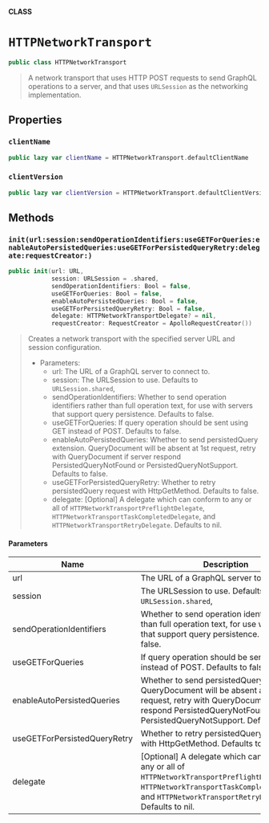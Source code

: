 **CLASS**

# `HTTPNetworkTransport`

```swift
public class HTTPNetworkTransport
```

> A network transport that uses HTTP POST requests to send GraphQL operations to a server, and that uses `URLSession` as the networking implementation.

## Properties
### `clientName`

```swift
public lazy var clientName = HTTPNetworkTransport.defaultClientName
```

### `clientVersion`

```swift
public lazy var clientVersion = HTTPNetworkTransport.defaultClientVersion
```

## Methods
### `init(url:session:sendOperationIdentifiers:useGETForQueries:enableAutoPersistedQueries:useGETForPersistedQueryRetry:delegate:requestCreator:)`

```swift
public init(url: URL,
            session: URLSession = .shared,
            sendOperationIdentifiers: Bool = false,
            useGETForQueries: Bool = false,
            enableAutoPersistedQueries: Bool = false,
            useGETForPersistedQueryRetry: Bool = false,
            delegate: HTTPNetworkTransportDelegate? = nil,
            requestCreator: RequestCreator = ApolloRequestCreator())
```

> Creates a network transport with the specified server URL and session configuration.
>
> - Parameters:
>   - url: The URL of a GraphQL server to connect to.
>   - session: The URLSession to use. Defaults to `URLSession.shared`,
>   - sendOperationIdentifiers: Whether to send operation identifiers rather than full operation text, for use with servers that support query persistence. Defaults to false.
>   - useGETForQueries: If query operation should be sent using GET instead of POST. Defaults to false.
>   - enableAutoPersistedQueries: Whether to send persistedQuery extension. QueryDocument will be absent at 1st request, retry with QueryDocument if server respond PersistedQueryNotFound or PersistedQueryNotSupport. Defaults to false.
>   - useGETForPersistedQueryRetry: Whether to retry persistedQuery request with HttpGetMethod. Defaults to false.
>   - delegate: [Optional] A delegate which can conform to any or all of `HTTPNetworkTransportPreflightDelegate`, `HTTPNetworkTransportTaskCompletedDelegate`, and `HTTPNetworkTransportRetryDelegate`. Defaults to nil.

#### Parameters

| Name | Description |
| ---- | ----------- |
| url | The URL of a GraphQL server to connect to. |
| session | The URLSession to use. Defaults to `URLSession.shared`, |
| sendOperationIdentifiers | Whether to send operation identifiers rather than full operation text, for use with servers that support query persistence. Defaults to false. |
| useGETForQueries | If query operation should be sent using GET instead of POST. Defaults to false. |
| enableAutoPersistedQueries | Whether to send persistedQuery extension. QueryDocument will be absent at 1st request, retry with QueryDocument if server respond PersistedQueryNotFound or PersistedQueryNotSupport. Defaults to false. |
| useGETForPersistedQueryRetry | Whether to retry persistedQuery request with HttpGetMethod. Defaults to false. |
| delegate | [Optional] A delegate which can conform to any or all of `HTTPNetworkTransportPreflightDelegate`, `HTTPNetworkTransportTaskCompletedDelegate`, and `HTTPNetworkTransportRetryDelegate`. Defaults to nil. |